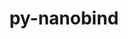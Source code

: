 ---
title: "py-nanobind"
layout: cache
categories: [package, develop]
meta: {"compilers": ["gcc@13.2.0"], "num_specs": 22, "num_specs_by_stack": {"ml-linux-x86_64-rocm": 22, "root": 22}, "oss": ["ubuntu24.04"], "platforms": ["linux"], "stacks": ["ml-linux-x86_64-rocm", "root"], "targets": ["x86_64_v3"], "versions": ["2.5.0", "2.6.1", "2.7.0"]}
spec_details: [{"compiler": "gcc@13.2.0", "hash": "63nvr44lbrqjq55vhnds4otpn2zpm7sv", "os": "ubuntu24.04", "platform": "linux", "size": "-", "stacks": ["ml-linux-x86_64-rocm", "root"], "target": "x86_64_v3", "variants": ["build_system=python_pip"], "versions": ["2.7.0"]}, {"compiler": "gcc@13.2.0", "hash": "bjjmw2jltsjvtphokukrnzidcm2tvo5d", "os": "ubuntu24.04", "platform": "linux", "size": "-", "stacks": ["ml-linux-x86_64-rocm", "root"], "target": "x86_64_v3", "variants": ["build_system=python_pip"], "versions": ["2.7.0"]}, {"compiler": "gcc@13.2.0", "hash": "d52hphkpcdqyych6c3elmuymsq6ck5cu", "os": "ubuntu24.04", "platform": "linux", "size": "-", "stacks": ["ml-linux-x86_64-rocm", "root"], "target": "x86_64_v3", "variants": ["build_system=python_pip"], "versions": ["2.5.0"]}, {"compiler": "gcc@13.2.0", "hash": "ehb32ng5owcvytaa6nb5ecti2aoma3oa", "os": "ubuntu24.04", "platform": "linux", "size": "-", "stacks": ["ml-linux-x86_64-rocm", "root"], "target": "x86_64_v3", "variants": ["build_system=python_pip"], "versions": ["2.6.1"]}, {"compiler": "gcc@13.2.0", "hash": "grbs63as3qq3xr6wr4qkg4hjauh737dg", "os": "ubuntu24.04", "platform": "linux", "size": "-", "stacks": ["ml-linux-x86_64-rocm", "root"], "target": "x86_64_v3", "variants": ["build_system=python_pip"], "versions": ["2.7.0"]}, {"compiler": "gcc@13.2.0", "hash": "i3oafxvqny7nejofqqefyawnewgyjkzo", "os": "ubuntu24.04", "platform": "linux", "size": "-", "stacks": ["ml-linux-x86_64-rocm", "root"], "target": "x86_64_v3", "variants": ["build_system=python_pip"], "versions": ["2.6.1"]}, {"compiler": "gcc@13.2.0", "hash": "kruj2mbvfb53c35pi44rpladhno6pxza", "os": "ubuntu24.04", "platform": "linux", "size": "-", "stacks": ["ml-linux-x86_64-rocm", "root"], "target": "x86_64_v3", "variants": ["build_system=python_pip"], "versions": ["2.7.0"]}, {"compiler": "gcc@13.2.0", "hash": "ljz4vonfqiizig63eq7tli63cgoakcge", "os": "ubuntu24.04", "platform": "linux", "size": "-", "stacks": ["ml-linux-x86_64-rocm", "root"], "target": "x86_64_v3", "variants": ["build_system=python_pip"], "versions": ["2.7.0"]}, {"compiler": "gcc@13.2.0", "hash": "mzcc3czsiv6ih37qe4mi675ao34fjepi", "os": "ubuntu24.04", "platform": "linux", "size": "-", "stacks": ["ml-linux-x86_64-rocm", "root"], "target": "x86_64_v3", "variants": ["build_system=python_pip"], "versions": ["2.7.0"]}, {"compiler": "gcc@13.2.0", "hash": "nhczagqkuo5ifzo47kq47b7nkiqx3fmp", "os": "ubuntu24.04", "platform": "linux", "size": "-", "stacks": ["ml-linux-x86_64-rocm", "root"], "target": "x86_64_v3", "variants": ["build_system=python_pip"], "versions": ["2.5.0"]}, {"compiler": "gcc@13.2.0", "hash": "nmemuqpdkagnfm72nzxz3jl3s2apbuih", "os": "ubuntu24.04", "platform": "linux", "size": "-", "stacks": ["ml-linux-x86_64-rocm", "root"], "target": "x86_64_v3", "variants": ["build_system=python_pip"], "versions": ["2.5.0"]}, {"compiler": "gcc@13.2.0", "hash": "novl7wbube6jorawzq54hmlu7k5mc37j", "os": "ubuntu24.04", "platform": "linux", "size": "-", "stacks": ["ml-linux-x86_64-rocm", "root"], "target": "x86_64_v3", "variants": ["build_system=python_pip"], "versions": ["2.7.0"]}, {"compiler": "gcc@13.2.0", "hash": "obxgwq4i6geu5i2pyeejqbevcupvcies", "os": "ubuntu24.04", "platform": "linux", "size": "-", "stacks": ["ml-linux-x86_64-rocm", "root"], "target": "x86_64_v3", "variants": ["build_system=python_pip"], "versions": ["2.7.0"]}, {"compiler": "gcc@13.2.0", "hash": "olp5zcv2wwmgw3atqfk62fbb2rkljcxt", "os": "ubuntu24.04", "platform": "linux", "size": "-", "stacks": ["ml-linux-x86_64-rocm", "root"], "target": "x86_64_v3", "variants": ["build_system=python_pip"], "versions": ["2.7.0"]}, {"compiler": "gcc@13.2.0", "hash": "pjiwu226i2qur72vdyjnpien5ac5kud4", "os": "ubuntu24.04", "platform": "linux", "size": "-", "stacks": ["ml-linux-x86_64-rocm", "root"], "target": "x86_64_v3", "variants": ["build_system=python_pip"], "versions": ["2.7.0"]}, {"compiler": "gcc@13.2.0", "hash": "pylxhcqggddwkdy5swmnxkwnccddaxdo", "os": "ubuntu24.04", "platform": "linux", "size": "-", "stacks": ["ml-linux-x86_64-rocm", "root"], "target": "x86_64_v3", "variants": ["build_system=python_pip"], "versions": ["2.5.0"]}, {"compiler": "gcc@13.2.0", "hash": "qp5witrx6xi7kgqe7meizxhawfm25khs", "os": "ubuntu24.04", "platform": "linux", "size": "-", "stacks": ["ml-linux-x86_64-rocm", "root"], "target": "x86_64_v3", "variants": ["build_system=python_pip"], "versions": ["2.5.0"]}, {"compiler": "gcc@13.2.0", "hash": "tdp3l7ga37z6guuzkbedhceio22wzmb7", "os": "ubuntu24.04", "platform": "linux", "size": "-", "stacks": ["ml-linux-x86_64-rocm", "root"], "target": "x86_64_v3", "variants": ["build_system=python_pip"], "versions": ["2.6.1"]}, {"compiler": "gcc@13.2.0", "hash": "tuz4egutomq7umqynzdrh56utcy7llrn", "os": "ubuntu24.04", "platform": "linux", "size": "-", "stacks": ["ml-linux-x86_64-rocm", "root"], "target": "x86_64_v3", "variants": ["build_system=python_pip"], "versions": ["2.7.0"]}, {"compiler": "gcc@13.2.0", "hash": "wzhllvq6uen57xdqzfyjuvjpzw2d7ky2", "os": "ubuntu24.04", "platform": "linux", "size": "-", "stacks": ["ml-linux-x86_64-rocm", "root"], "target": "x86_64_v3", "variants": ["build_system=python_pip"], "versions": ["2.7.0"]}, {"compiler": "gcc@13.2.0", "hash": "x3gk5bl726xygb7fct7i6fvxswyxhhpg", "os": "ubuntu24.04", "platform": "linux", "size": "-", "stacks": ["ml-linux-x86_64-rocm", "root"], "target": "x86_64_v3", "variants": ["build_system=python_pip"], "versions": ["2.7.0"]}, {"compiler": "gcc@13.2.0", "hash": "zpqwpqpotnsaads6bsingpiu3xfyfvjl", "os": "ubuntu24.04", "platform": "linux", "size": "-", "stacks": ["ml-linux-x86_64-rocm", "root"], "target": "x86_64_v3", "variants": ["build_system=python_pip"], "versions": ["2.6.1"]}]
---